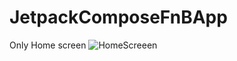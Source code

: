 # JetpackComposeFnBApp

Only Home screen 
![HomeScreeen](https://github.com/aravindrajpalani/JetpackComposeFnBApp/assets/26147720/c174a3d1-d2ce-4f3f-b7b1-0830b16169e4)
